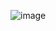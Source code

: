 ![image](https://github.com/sniffkrhu/sniffkrhu/assets/148853669/0a3b435f-a92d-47e4-92a1-be65f80c4717)
